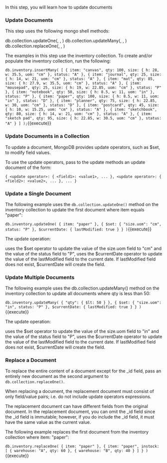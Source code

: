 In this step, you will learn how to update documents

### Update Documents

This step uses the following mongo shell methods:

db.collection.updateOne(<filter>, <update>, <options>)
db.collection.updateMany(<filter>, <update>, <options>)
db.collection.replaceOne(<filter>, <update>, <options>)

The examples in this step use the inventory collection. To create and/or populate the inventory collection, run the following:

`db.inventory.insertMany( [
   { item: "canvas", qty: 100, size: { h: 28, w: 35.5, uom: "cm" }, status: "A" },
   { item: "journal", qty: 25, size: { h: 14, w: 21, uom: "cm" }, status: "A" },
   { item: "mat", qty: 85, size: { h: 27.9, w: 35.5, uom: "cm" }, status: "A" },
   { item: "mousepad", qty: 25, size: { h: 19, w: 22.85, uom: "cm" }, status: "P" },
   { item: "notebook", qty: 50, size: { h: 8.5, w: 11, uom: "in" }, status: "P" },
   { item: "paper", qty: 100, size: { h: 8.5, w: 11, uom: "in" }, status: "D" },
   { item: "planner", qty: 75, size: { h: 22.85, w: 30, uom: "cm" }, status: "D" },
   { item: "postcard", qty: 45, size: { h: 10, w: 15.25, uom: "cm" }, status: "A" },
   { item: "sketchbook", qty: 80, size: { h: 14, w: 21, uom: "cm" }, status: "A" },
   { item: "sketch pad", qty: 95, size: { h: 22.85, w: 30.5, uom: "cm" }, status: "A" }
] );`{{execute}}

### Update Documents in a Collection

To update a document, MongoDB provides update operators, such as $set, to modify field values.

To use the update operators, pass to the update methods an update document of the form:

`{
  <update operator>: { <field1>: <value1>, ... },
  <update operator>: { <field2>: <value2>, ... },
  ...
}`

### Update a Single Document

The following example uses the `db.collection.updateOne()` method on the inventory collection to update the first document where item equals "paper":

`db.inventory.updateOne(
   { item: "paper" },
   {
     $set: { "size.uom": "cm", status: "P" },
     $currentDate: { lastModified: true }
   }
)`{{execute}}

The update operation:

uses the $set operator to update the value of the size.uom field to "cm" and the value of the status field to "P",
uses the $currentDate operator to update the value of the lastModified field to the current date. If lastModified field does not exist, $currentDate will create the field.

### Update Multiple Documents

The following example uses the db.collection.updateMany() method on the inventory collection to update all documents where qty is less than 50:

`db.inventory.updateMany(
   { "qty": { $lt: 50 } },
   {
     $set: { "size.uom": "in", status: "P" },
     $currentDate: { lastModified: true }
   }
)`{{execute}}

The update operation:

uses the $set operator to update the value of the size.uom field to "in" and the value of the status field to "P",
uses the $currentDate operator to update the value of the lastModified field to the current date. If lastModified field does not exist, $currentDate will create the field.

### Replace a Document

To replace the entire content of a document except for the _id field, pass an entirely new document as the second argument to `db.collection.replaceOne()`.

When replacing a document, the replacement document must consist of only field/value pairs; i.e. do not include update operators expressions.

The replacement document can have different fields from the original document. In the replacement document, you can omit the _id field since the _id field is immutable; however, if you do include the _id field, it must have the same value as the current value.

The following example replaces the first document from the inventory collection where item: "paper":

`db.inventory.replaceOne(
   { item: "paper" },
   { item: "paper", instock: [ { warehouse: "A", qty: 60 }, { warehouse: "B", qty: 40 } ] }
)`{{execute}}

